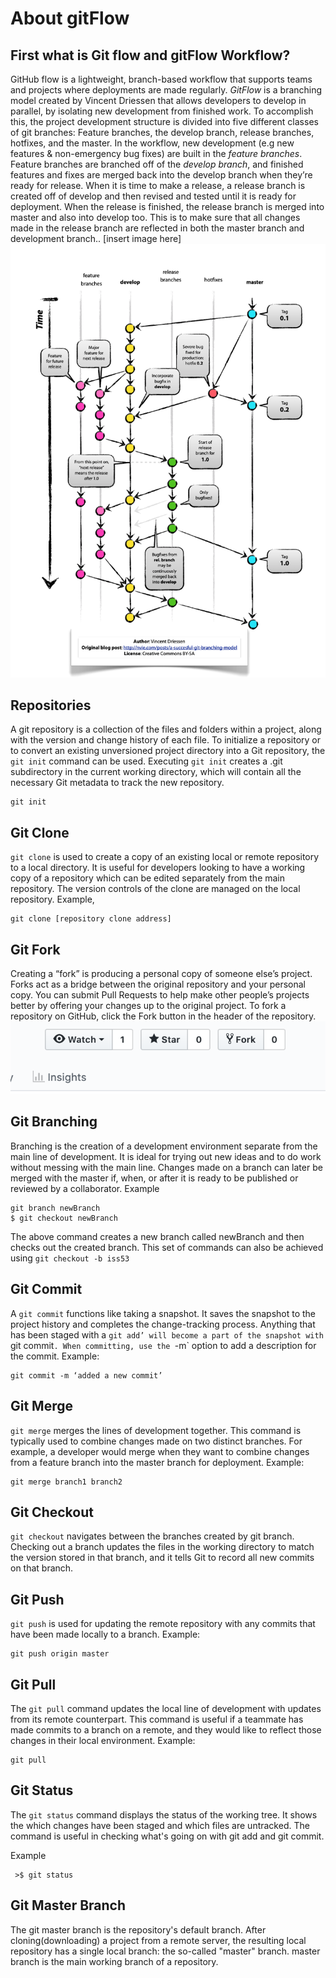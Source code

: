 # About gitFlow

## First what is Git flow and gitFlow Workflow? 
GitHub flow is a lightweight, branch-based workflow that supports teams and projects where deployments are made regularly. _*GitFlow*_ is a branching model created by Vincent Driessen that allows developers to develop in parallel, by isolating new development from finished work. 
To accomplish this, the project development structure is divided into five different classes of git branches: Feature branches, the develop branch, release branches, hotfixes, and the master. In the workflow, new development (e.g new features & non-emergency bug fixes) are built in the *feature branches*. Feature branches are branched off of the *develop branch*, and finished features and fixes are merged back into the develop branch when they’re ready for release. When it is time to make a release, a release branch is created off of develop and then revised and tested until it is ready for deployment. When the release is finished, the release branch is merged into master and also into develop too. This is to make sure that all changes made in the release branch are reflected in both the master branch and development branch.. 
[insert image here]
![Gitflow workflow](/images/gitflow.png)


## Repositories
A git repository is a collection of the files and folders within a project, along with the version and change history of each file. To initialize a repository or to convert an existing unversioned project directory into a Git repository, the  `git init` command can be used. Executing `git init` creates a .git subdirectory in the current working directory, which will contain all the necessary Git metadata to track the new repository.

```
git init
```

## Git Clone
`git clone` is used to create a copy of an existing local or remote repository to a local directory. It is useful for developers looking to have a working copy of a repository which can be edited separately from the main repository. The version controls of the clone are managed on the local repository.
Example, 
```
git clone [repository clone address]
```

## Git Fork
Creating a “fork” is producing a personal copy of someone else’s project. Forks act as a bridge between the original repository and your personal copy. You can submit Pull Requests to help make other people’s projects better by offering your changes up to the original project. To fork a repository on GitHub, click the Fork button in the header of the repository. 
![Git fork example](/images/gitfork.png)
 
## Git Branching
Branching is the creation of a development environment separate from the main line of development. It is ideal for trying out new ideas and to do work without messing with the main line. Changes made on a branch can later be merged with the master if, when, or after it is ready to be published or reviewed by a collaborator.
Example
```
git branch newBranch
$ git checkout newBranch
```
The above command creates a new branch called newBranch and then checks out the created branch. This set of commands can also be achieved using `git checkout -b iss53`

## Git Commit
A `git commit` functions like taking a snapshot.  It saves the snapshot to the project history and completes the change-tracking process. Anything that has been staged with a `git add’ will become a part of the snapshot with `git commit`. When committing, use the `-m` option to add a description for the commit.
Example:
```
git commit -m ‘added a new commit’
```

## Git Merge
`git merge` merges the lines of development together. This command is typically used to combine changes made on two distinct branches. For example, a developer would merge when they want to combine changes from a feature branch into the master branch for deployment.
Example:
```
git merge branch1 branch2 
```

## Git Checkout
`git checkout` navigates between the branches created by git branch. Checking out a branch updates the files in the working directory to match the version stored in that branch, and it tells Git to record all new commits on that branch.

## Git Push
`git push`  is used for updating the remote repository with any commits that have been made locally to a branch.
Example:
```
git push origin master
```

## Git Pull
The `git pull` command updates the local line of development with updates from its remote counterpart. This command is useful if a teammate has made commits to a branch on a remote, and they would like to reflect those changes in their local environment. 
Example:
```
git pull
```


## Git Status   
The `git status` command displays the status of the working tree. It shows the which changes have been staged and which files are untracked. The command is useful in checking what's going on with git add and git commit.   

Example   
```
 >$ git status   
```


## Git Master Branch
The git master branch is the repository's default branch. After cloning(downloading) a project from a remote server, the resulting local repository has a single local branch: the so-called "master" branch. master branch is the main working branch of a repository.  


